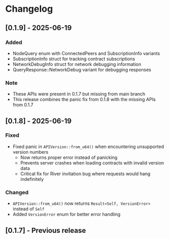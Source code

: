 # Changelog

## [0.1.9] - 2025-06-19

### Added
- NodeQuery enum with ConnectedPeers and SubscriptionInfo variants
- SubscriptionInfo struct for tracking contract subscriptions
- NetworkDebugInfo struct for network debugging information
- QueryResponse::NetworkDebug variant for debugging responses

### Note
- These APIs were present in 0.1.7 but missing from main branch
- This release combines the panic fix from 0.1.8 with the missing APIs from 0.1.7

## [0.1.8] - 2025-06-19

### Fixed
- Fixed panic in `APIVersion::from_u64()` when encountering unsupported version numbers
  - Now returns proper error instead of panicking
  - Prevents server crashes when loading contracts with invalid version data
  - Critical fix for River invitation bug where requests would hang indefinitely

### Changed
- `APIVersion::from_u64()` now returns `Result<Self, VersionError>` instead of `Self`
- Added `VersionError` enum for better error handling

## [0.1.7] - Previous release